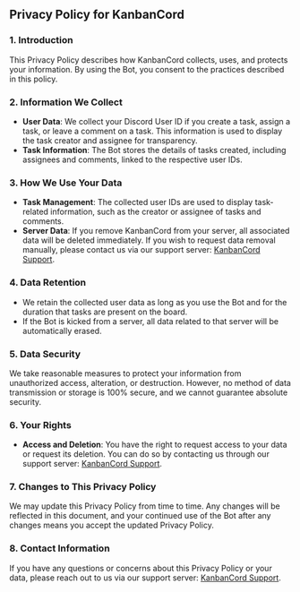## **Privacy Policy for KanbanCord**

### 1. **Introduction**
This Privacy Policy describes how KanbanCord collects, uses, and protects your information. By using the Bot, you consent to the practices described in this policy.

### 2. **Information We Collect**
- **User Data**: We collect your Discord User ID if you create a task, assign a task, or leave a comment on a task. This information is used to display the task creator and assignee for transparency.
- **Task Information**: The Bot stores the details of tasks created, including assignees and comments, linked to the respective user IDs.

### 3. **How We Use Your Data**
- **Task Management**: The collected user IDs are used to display task-related information, such as the creator or assignee of tasks and comments.
- **Server Data**: If you remove KanbanCord from your server, all associated data will be deleted immediately. If you wish to request data removal manually, please contact us via our support server: [KanbanCord Support](https://discord.gg/su3nBRWPej).

### 4. **Data Retention**
- We retain the collected user data as long as you use the Bot and for the duration that tasks are present on the board.
- If the Bot is kicked from a server, all data related to that server will be automatically erased.

### 5. **Data Security**
We take reasonable measures to protect your information from unauthorized access, alteration, or destruction. However, no method of data transmission or storage is 100% secure, and we cannot guarantee absolute security.

### 6. **Your Rights**
- **Access and Deletion**: You have the right to request access to your data or request its deletion. You can do so by contacting us through our support server: [KanbanCord Support](https://discord.gg/su3nBRWPej).

### 7. **Changes to This Privacy Policy**
We may update this Privacy Policy from time to time. Any changes will be reflected in this document, and your continued use of the Bot after any changes means you accept the updated Privacy Policy.

### 8. **Contact Information**
If you have any questions or concerns about this Privacy Policy or your data, please reach out to us via our support server: [KanbanCord Support](https://discord.gg/su3nBRWPej).

